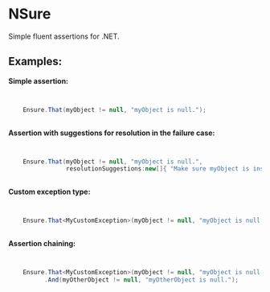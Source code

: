 NSure
=====

Simple fluent assertions for .NET.

Examples:
--------
**Simple assertion:**

```C#


	Ensure.That(myObject != null, "myObject is null.");
	
```

**Assertion with suggestions for resolution in the failure case:**

```C#


	Ensure.That(myObject != null, "myObject is null.",
				resolutionSuggestions:new[]{ "Make sure myObject is instantiated.", "Go make some more coffee." });
				
```

**Custom exception type:**

```C#


	Ensure.That<MyCustomException>(myObject != null, "myObject is null.");
	
```

**Assertion chaining:**

```C#


	Ensure.That<MyCustomException>(myObject != null, "myObject is null.")
		  .And(myOtherObject != null, "myOtherObject is null.");
	
```
